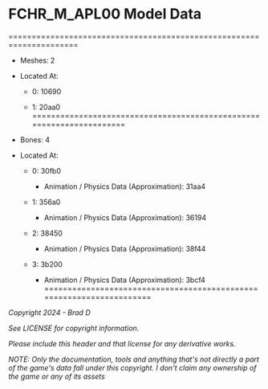 # FCHR_M_APL00 Model Data
=====================================================================

* Meshes: 2

* Located At:

  * 0: 10690

  * 1: 20aa0
=====================================================================

* Bones: 4

* Located At:

  * 0: 30fb0

    * Animation / Physics Data (Approximation): 31aa4

  * 1: 356a0

    * Animation / Physics Data (Approximation): 36194

  * 2: 38450

    * Animation / Physics Data (Approximation): 38f44

  * 3: 3b200

    * Animation / Physics Data (Approximation): 3bcf4
=====================================================================

*Copyright 2024 - Brad D*

*See LICENSE for copyright information.*

*Please include this header and that license for any derivative works.*

*NOTE: Only the documentation, tools and anything that's not directly a part of the game's data fall under this copyright. I don't claim any ownership of the game or any of its assets*

